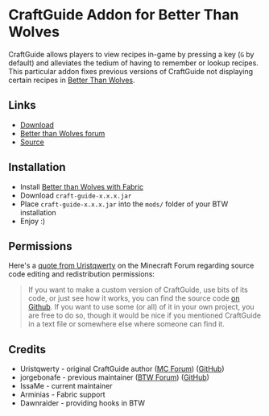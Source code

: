 # CraftGuide Addon for Better Than Wolves
CraftGuide allows players to view recipes in-game by pressing a key (`G` by default) and alleviates the tedium of having to remember or lookup recipes.
This particular addon fixes previous versions of CraftGuide not displaying certain recipes in [Better Than Wolves](https://www.minecraftforum.net/forums/mapping-and-modding-java-edition/minecraft-mods/3117153-better-than-wolves-community-edition).

## Links
- [Download](https://github.com/BTW-Community/CraftGuide/releases/latest)
- [Better than Wolves forum](https://www.sargunster.com/btwforum/viewtopic.php?p=159719)
- [Source](https://github.com/BTW-Community/CraftGuide/tree/BTW-CE)

## Installation
- Install [Better than Wolves with Fabric](https://www.sargunster.com/btwforum/viewtopic.php?t=10201)
- Download `craft-guide-x.x.x.jar`
- Place `craft-guide-x.x.x.jar` into the `mods/` folder of your BTW installation
- Enjoy :)

## Permissions
Here's a [quote from Uristqwerty](https://www.minecraftforum.net/forums/mapping-and-modding-java-edition/minecraft-mods/1277913-craftguide-v1-7-1-1) on the Minecraft Forum regarding source code editing and redistribution permissions:
> If you want to make a custom version of CraftGuide, use bits of its code, or just see how it works, you can find the source code [on Github](https://github.com/Uristqwerty/CraftGuide).
If you want to use some (or all) of it in your own project, you are free to do so, though it would be nice if you mentioned CraftGuide in a text file or somewhere else where someone can find it.

## Credits
- Uristqwerty - original CraftGuide author ([MC Forum](https://www.minecraftforum.net/forums/mapping-and-modding-java-edition/minecraft-mods/1277913-craftguide-v1-7-1-1)) ([GitHub](https://github.com/Uristqwerty/CraftGuide))
- jorgebonafe - previous maintainer ([BTW Forum](https://www.sargunster.com/btwforum/viewtopic.php?f=12&t=9452)) ([GitHub](https://github.com/BTW-Community/CraftGuide/tree/jorge-bonafe))
- IssaMe - current maintainer
- Arminias - Fabric support
- Dawnraider - providing hooks in BTW

